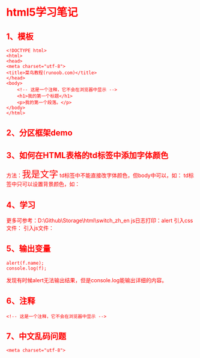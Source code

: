 # html5学习笔记

## 1、模板
```
<!DOCTYPE html>
<html>
<head>
<meta charset="utf-8">
<title>菜鸟教程(runoob.com)</title>
</head>
<body>
    <!-- 这是一个注释，它不会在浏览器中显示 -->
    <h1>我的第一个标题</h1>
    <p>我的第一个段落。</p>
</body>
</html>
```

## 2、分区框架demo

## 3、如何在HTML表格的td标签中添加字体颜色
方法：<td><font size="5" color="red">我是文字</font></td>
td标签中不能直接改字体颜色，但body中可以，如：<body text="red">
td标签中只可以设置背景颜色，如：<td bgcolor="gray">

## 4、学习
更多可参考：D:\Github\Storage\html\switch_zh_en
js日志打印：alert
引入css文件：<link rel="stylesheet" href="language.css" type="text/css">
引入js文件：<script type="text/javascript" src="language.js"></script>

## 5、输出变量
```
alert(f.name); 
console.log(f);
```
发现有时候alert无法输出结果，但是console.log能输出详细的内容。

## 6、注释
```
<!-- 这是一个注释，它不会在浏览器中显示 -->
```

## 7、中文乱码问题
```
<meta charset="utf-8">
```



